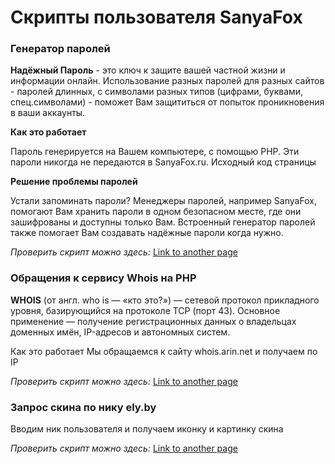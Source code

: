 # Скрипты пользователя SanyaFox

### Генератор паролей
<strong>Надёжный Пароль</strong> - это ключ к защите вашей частной жизни и информации онлайн. Использование разных паролей для разных сайтов - паролей длинных, с символами разных типов (цифрами, буквами, спец.символами) - поможет Вам защититься от попыток проникновения в ваши аккаунты.

<strong>Как это работает</strong>

Пароль генерируется на Вашем компьютере, с помощью PHP. Эти пароли никогда не передаются в SanyaFox.ru. Исходный код страницы

<strong>Решение проблемы паролей</strong>

Устали запоминать пароли? Менеджеры паролей, например SanyaFox, помогают Вам хранить пароли в одном безопасном месте, где они зашифрованы и доступны только Вам. Встроенный генератор паролей также помогает Вам создавать надёжные пароли когда нужно.

<em>Проверить скрипт можно здесь:</em> <a href="https://sanyafox.ru/script/pass.php">Link to another page</a>


### Обращения к сервису Whois на PHP 
<strong>WHOIS</strong> (от англ. who is — «кто это?») — сетевой протокол прикладного уровня, базирующийся на протоколе TCP (порт 43). Основное применение — получение регистрационных данных о владельцах доменных имён, IP-адресов и автономных систем.

Как это работает
Мы обращаемся к сайту whois.arin.net и получаем по IP 

<em>Проверить скрипт можно здесь:</em> <a href="https://sanyafox.ru/script/whois.php">Link to another page</a>

### Запрос скина по нику ely.by
Вводим ник пользователя и получаем иконку и картинку скина 

<em>Проверить скрипт можно здесь:</em> <a href="https://sanyafox.ru/script/skin.php">Link to another page</a>













